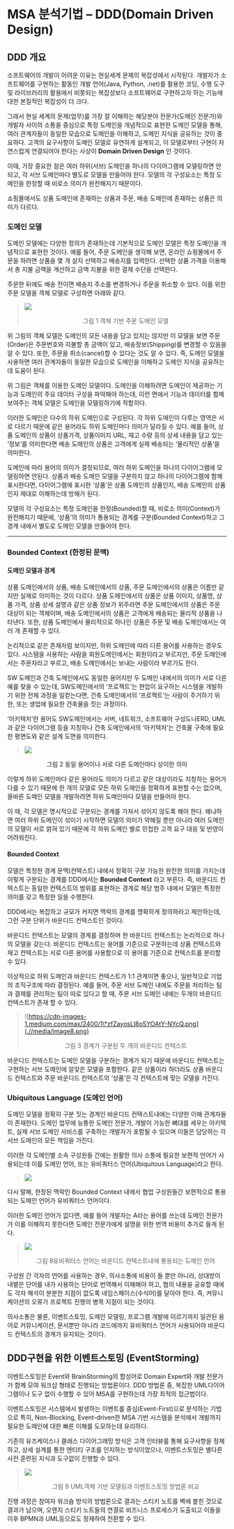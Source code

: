 # MSA 분석기법 – DDD(Domain Driven Design)
## DDD 개요

소프트웨어의 개발이 어려운 이유는 현실세계 문제의 복잡성에서 시작된다. 개발자가 소프트웨어를 구현하는 활동인 개발 언어(Java,
Python, .net)를 활용한 코딩, 수행 도구 및 라이브러리의 활용에서 비롯되는 복잡성보다 소프트웨어로 구현하고자 하는
기능에 대한 본질적인 복잡성이 더 크다.

그래서 현실 세계의 문제(업무)를 가장 잘 이해하는 해당분야 전문가(도메인 전문가)와 개발자 사이의 소통을 중심으로 특정 도메인을
개념적으로 표현한 도메인 모델을 통해, 여러 관계자들이 동일한 모습으로 도메인을 이해하고, 도메인 지식을 공유하는 것이 중요하다.
고객의 요구사항이 도메인 모델로 유연하게 설계되고, 이 모델로부터 구현이 자연스럽게 연결되어야 한다는 사상이 **Domain
Driven Design** 인 것이다.

이때, 가장 중요한 점은 여러 하위(서브) 도메인을 하나의 다이어그램에 모델링하면 안되고, 각 서브 도메인마다 별도로 모델을
만들어야 한다. 모델의 각 구성요소는 특정 도메인을 한정할 때 비로소 의미가 완전해지기 때문이다.

쇼핑몰에서도 상품 도메인에 존재하는 상품과 주문, 배송 도메인에 존재하는 상품은 의미가 다르다.

### 도메인 모델

 도메인 모델에는 다양한 정의가 존재하는데 기본적으로 도메인 모델은 특정 도메인을 개념적으로 표현한 것이다. 예를 들어, 주문
 도메인을 생각해 보면, 온라인 쇼핑몰에서 주문을 하려면 상품을 몇 개 살지 선택하고 배송지를 입력한다. 선택한 상품 가격을
 이용해서 총 지불 금액을 계산하고 금액 지불을 위한 결제 수단을 선택한다.
 
 주문한 뒤에도 배송 전이면 배송지 주소를 변경하거나 주문을 취소할 수 있다. 이를 위한 주문 모델을 객체 모델로 구성하면
 아래와 같다.
 
> ![](.//media/image6.png)
> <p align="center">그림 1 객체 기반 주문 도메인 모델</p>

위 그림의 객체 모델은 도메인의 모든 내용을 담고 있지는 않지만 이 모델을 보면 주문(Order)은 주문번호와 지불할 총 금액이
있고, 배송정보(Shipping)를 변경할 수 있음을 알 수 있다. 또한, 주문을 취소(cancel)할 수 있다는 것도 알 수
있다. 즉, 도메인 모델을 사용하면 여러 관계자들이 동일한 모습으로 도메인을 이해하고 도메인 지식을 공유하는데 도움이 된다.

위 그림은 객체를 이용한 도메인 모델이다. 도메인을 이해하려면 도메인이 제공하는 기능과 도메인의 주요 데이터 구성을 파악해야
하는데, 이런 면에서 기능과 데이터를 함께 보여주는 객체 모델은 도메인을 모델링하기에 적합히다.

이러한 도메인은 다수의 하위 도메인으로 구성된다. 각 하위 도메인이 다루는 영역은 서로 다르기 때문에 같은 용어라도 하위
도메인마다 의미가 달라질 수 있다. 예를 들어, 상품 도메인의 상품이 상품가격, 상품이미지 URL, 재고 수량
등의 상세 내용을 담고 있는 ‘정보’를 의미한다면 배송 도메인의 상품은 고객에게 실제 배송되는 ‘물리적인 상품’을 의미한다.

도메인에 따라 용어의 의미가 결정되므로, 여러 하위 도메인을 하나의 다이어그램에 모델링하면 안된다. 상품과 배송 도메인 모델을
구분하지 않고 하나의 다이어그램에 함께 표시한다면, 다이어그램에 표시한 ‘상품’은 상품 도메인의 상품인지, 배송 도메인의
상품인지 제대로 이해하는데 방해가 된다.

모델의 각 구성요소는 특정 도메인을 한정(Bounded)할 때, 비로소 의미(Context)가 완전해지기 때문에, ‘상품’의
의미가 통용되는 경계를 구분(Bounded Context)하고 그 경계 내에서 별도로 도메인 모델을 만들어야 한다.

---

### Bounded Context (한정된 문맥)

#### 도메인 모델과 경계

상품 도메인에서의 상품, 배송 도메인에서의 상품, 주문 도메인에서의 상품은 이름만 같지만 실제로 의미하는 것이 다르다. 상품
도메인에서의 상품은 상품 이미지, 상품명, 상품 가격, 상품 상세 설명과 같은 상품 정보가 위주라면 주문 도메인에서의
상품은 주문 대상이 되는 객체이며, 배송 도메인에서의 상품은 고객에게 배송되는 물리적 상품을 나타낸다. 또한, 상품 도메인에서
물리적으로 하나인 상품은 주문 및 배송 도메인에서는 여러 개 존재할 수 있다.

논리적으로 같은 존재처럼 보이지만, 하위 도메인에 따라 다른 용어를 사용하는 경우도 있다. 시스템을 사용하는 사람을
회원도메인에서는 회원이라고 부르지만, 주문 도메인에서는 주문자라고 부르고, 배송 도메인에서는 보내는
사람이라 부르기도 한다.

SW 도메인과 건축 도메인에서도 동일한 용어지만 두 도메인 내에서의 의미가 서로 다른 예를 찾을 수 있는데, SW도메인에서의
‘프로젝트’는 현업이 요구하는 시스템을 개발하기 위한 전체 과정을 일컫는다면, 건축 도메인에서의 ‘프로젝트’는 사람이
주거하기 위한, 또는 생업에 필요한 건축물을 짓는 과정이다.

‘아키텍처’란 용어도 SW도메인에서는 서버, 네트워크, 소프트웨어 구성도나ERD, UML과 같은 다이어그램 등을 지칭하나 건축
도메인에서의 ‘아키텍처’는 건축물 구축에 필요한 평면도와 같은 설계 도면을 의미한다.

> ![](.//media/image7.png)
<p align="center">그림 2 동일 용어이나 서로 다른 도메인마다 상이한 의미</p>

이렇게 하위 도메인마다 같은 용어라도 의미가 다르고 같은 대상이라도 지칭하는 용어가 다를 수 있기 때문에 한 개의 모델로 모든
하위 도메인을 정확하게 표현할 수는 없으며, 올바른 도메인 모델을 개발하려면 하위 도메인마다 모델을 만들어야 한다.

이 때, 각 모델은 명시적으로 구분되는 경계를 가져서 섞이지 않도록 해야 한다. 왜냐하면 여러 하위 도메인이 섞이기 시작하면
모델의 의미가 약해질 뿐만 아니라 여러 도메인의 모델이 서로 얽혀 있기 때문에 각 하위 도메인 별로 민첩한 고객 요구
대응 및 반영이 어려워진다.


#### Bounded Context

모델은 특정한 경계 문맥(컨텍스트) 내에서 정확히 구분 가능한 완전한 의미를 가지는데 이렇게 구분되는 경계를 DDD에서는
**Bounded Context** 라고 부른다. 즉, 바운디드 컨텍스트는 동일한 컨텍스트의 범위를 표현하는 경계로 해당 범주
내에서 모델은 특정한 의미를 갖고 특정한 일을 수행한다.

DDD에서는 복잡하고 규모가 커지면 맥락의 경계를 명확하게 정의하라고 제안하는데, 그런 구분 단위가 바운디드 컨텍스트인 것이다.

바운디드 컨텍스트는 모델의 경계를 결정하며 한 바운디드 컨텍스트는 논리적으로 하나의 모델을 갖는다. 바운디드 컨텍스트는 용어를
기준으로 구분하는데 상품 컨텍스트와 재고 컨텍스트는 서로 다른 용어를 사용함으로 이 용어를 기준으로 컨텍스트를 분리할 수
있다.

이상적으로 하위 도메인과 바운디드 컨텍스트가 1:1 관계이면 좋으나, 일반적으로 기업의 조직구조에 따라 결정된다. 예를 들어,
주문 서브 도메인 내에도 주문을 처리하는 팀과 결제를 관리하는 팀이 따로 있다고 할 때, 주문 서브 도메인 내에는 두개의
바운디드 컨텍스트가 존재 할 수
있다.

> ![https://cdn-images-1.medium.com/max/2400/1\*zfZayosLl8oSYOAtY-NYcQ.png](.//media/image8.png)
> <p align="center"> 그림 3 경계가 구분된 두 개의 바운디드 컨텍스트 </p>

바운디드 컨텍스트는 도메인 모델을 구분하는 경계가 되기 때문에 바운디드 컨텍스트는 구현하는 서브 도메인에 알맞은 모델을 포함한다.
같은 상품이라 하더라도 상품 바운디드 컨텍스트와 주문 바운디드 컨텍스트의 ‘상품’은 각 컨텍스트에 맞는 모델을 가진다.

### Ubiquitous Language (도메인 언어)

도메인 모델을 정확히 구분 짓는 경계인 바운디드 컨텍스트내에는 다양한 이해 관계자들이 존재한다. 도메인 업무에 능통한 도메인
전문가, 개발이 가능한 뼈대를 세우는 아키텍트, 실제 서브 도메인 서비스를 구축하는 개발자가 포함될 수 있으며 이들은
담당하는 각 서브 도메인의 모든 책임을 가진다.

이러한 각 도메인별 소속 구성원들 간에는 원활한 의사 소통에 필요한 보편적 언어가 사용되는데 이를 도메인 언어, 또는 유비쿼터스
언어(Ubiquitous Language)라고 한다.

> ![](.//media/image9.png)

다시 말해, 한정된 맥락인 Bounded Context 내에서 협업 구성원들간 보편적으로 통용되는 도메인 언어가 유비쿼터스
언어이다.

이러한 도메인 언어가 없다면, 예를 들어 개발자는 A라는 용어를 쓰는데 도메인 전문가가 이를 이해하지 못한다면 도메인 전문가에게
설명을 위한 번역 비용이 추가로 들게 된다.

> ![](.//media/image10.png)
> <p align="center">그림 8유비쿼터스 언어는 바운디드 컨텍스트내에 통용되는 도메인 언어</p>

구성원 간 각자의 언어를 사용하는 경우, 의사소통에 비용이 들 뿐만 아니라, 상대방이 내뱉은 단어를 내가 사용하는 단어로 번역해서
이해해야 하고, 협의 내용을 공유할 때에도 각자 해석이 분분한 지점이 없도록 네임스페이스(수식어)를 달아야 한다. 즉,
커뮤니케이션의 오류가 프로젝트 진행의 병목 지점이 되는 것이다.

의사소통은 물론, 이벤트스토밍, 도메인 모델링, 프로그램 개발에 이르기까지 일관된 용어로 커뮤니케이션, 문서뿐만 아니라 코드에까지
유비쿼터스 언어가 사용되어야 바운디드 컨텍스트의 경계가 유지되는 것이다.

## DDD구현을 위한 이벤트스토밍 (EventStorming)

이벤트스토밍은 Event와 BrainStorming의 합성어로 Domain Expert와 개발 전문가가 함께 모여 워크샵 형태로
진행되는 방법론이다. DDD 방법론 중, 복잡한 UML다이어그램이나 도구 없이 수행할 수 있어 MSA를 구현하는데 가장 최적의
접근법이다.

이벤트스토밍은 시스템에서 발생하는 이벤트를 중심(Event-First)으로 분석하는 기법으로 특히, Non-Blocking,
Event-driven한 MSA 기반 시스템을 분석에서 개발까지 필요한 도메인에 대한 빠른 이해를 도모하는데 유리하다.

기존의 유즈케이스나 클래스 다이어그래밍 방식은 고객 인터뷰를 통해 요구사항을 정제하고, 상세 설계를 통한 엔티티 구조를 인지하는
방식이었으나, 이벤트스토밍은 별다른 사전 훈련된 지식과 도구없이 진행할 수 있다.

> ![](.//media/image11.png)
> <p align="center">그림 9 UML객체 기반 모델링과 이벤트스토밍 방법론 비교</p>

진행 과정은 참여자 워크숍 방식의 방법론으로 결과는 스티키 노트를 벽에 붙힌 것으로 결과가 남으며, 오렌지 스티키 노트들의 연결로
비즈니스 프로세스가 도출되고 이들을 이후 BPMN과 UML등으로도 정재하여 전환할 수 있다.
